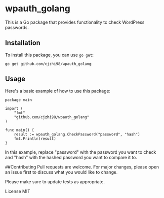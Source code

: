 # wpauth_golang

This is a Go package that provides functionality to check WordPress passwords.

## Installation

To install this package, you can use `go get`:

```
go get github.com/cjzhi98/wpauth_golang
```

## Usage

Here's a basic example of how to use this package:

```
package main

import (
    "fmt"
    "github.com/cjzhi98/wpauth_golang"
)

func main() {
    result := wpauth_golang.CheckPassword("password", "hash")
    fmt.Println(result)
}
```

In this example, replace "password" with the password you want to check and "hash" with the hashed password you want to compare it to.

##Contributing
Pull requests are welcome. For major changes, please open an issue first to discuss what you would like to change.

Please make sure to update tests as appropriate.

License
MIT
